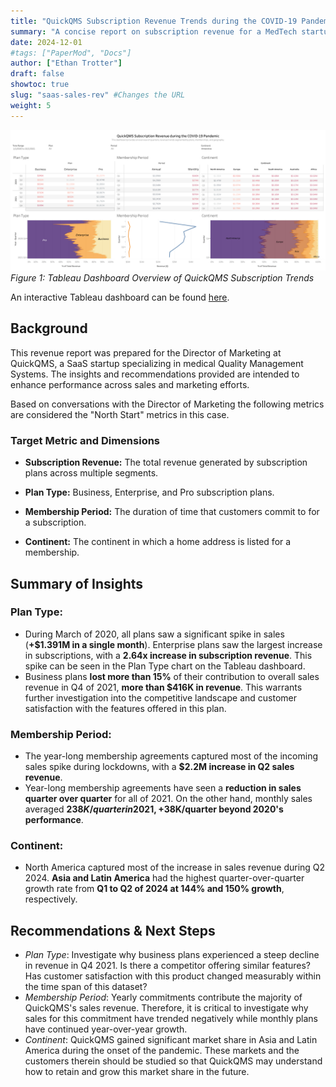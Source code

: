 ```yaml
---
title: "QuickQMS Subscription Revenue Trends during the COVID-19 Pandemic"
summary: "A concise report on subscription revenue for a MedTech startup during 2020-2021 using SQL and Tableau."
date: 2024-12-01
#tags: ["PaperMod", "Docs"]
author: ["Ethan Trotter"]
draft: false
showtoc: true
slug: "saas-sales-rev" #Changes the URL
weight: 5
---
```


![alt text](images/TableauDashboardRevOverview.png)
*Figure 1: Tableau Dashboard Overview of QuickQMS Subscription Trends* 

An interactive Tableau dashboard can be found [here](https://public.tableau.com/views/zoom_subscriptions_dashboard/Dashboard1?:language=en-US&:sid=&:redirect=auth&:display_count=n&:origin=viz_share_link).

## Background
This revenue report was prepared for the Director of Marketing at QuickQMS, a SaaS startup specializing in medical Quality Management Systems.  The insights and recommendations provided are intended to enhance performance across sales and marketing efforts.

Based on conversations with the Director of Marketing the following metrics are considered the "North Start" metrics in this case. 
### Target Metric and Dimensions
- **Subscription Revenue:** The total revenue generated by subscription plans across multiple segments. 

- **Plan Type:** Business, Enterprise, and Pro subscription plans.
- **Membership Period:** The duration of time that customers commit to for a subscription. 
- **Continent:** The continent in which a home address is listed for a membership.


## Summary of Insights
### Plan Type:

- During March of 2020, all plans saw a significant spike in sales (**+$1.391M in a single month**). Enterprise plans saw the largest increase in subscriptions, with a **2.64x increase in subscription revenue**. This spike can be seen in the Plan Type chart on the Tableau dashboard.
- Business plans **lost more than 15%** of their contribution to overall sales revenue in Q4 of 2021, **more than $416K in revenue**. This warrants further investigation into the competitive landscape and customer satisfaction with the features offered in this plan.

### Membership Period: 

- The year-long membership agreements captured most of the incoming sales spike during lockdowns, with a **$2.2M increase in Q2 sales revenue**.
- Year-long membership agreements have seen a **reduction in sales quarter over quarter** for all of 2021. On the other hand, monthly sales averaged **$238K/quarter in 2021, +$38K/quarter beyond 2020's performance**.

### Continent:

- North America captured most of the increase in sales revenue during Q2 2024. **Asia and Latin America** had the highest quarter-over-quarter growth rate from **Q1 to Q2 of 2024 at 144% and 150% growth**, respectively. 

## Recommendations & Next Steps
- *Plan Type*: Investigate why business plans experienced a steep decline in revenue in Q4 2021. Is there a competitor offering similar features? Has customer satisfaction with this product changed measurably within the time span of this dataset?
- *Membership Period*: Yearly commitments contribute the majority of QuickQMS's sales revenue. Therefore, it is critical to investigate why sales for this commitment have trended negatively while monthly plans have continued year-over-year growth.
- *Continent*: QuickQMS gained significant market share in Asia and Latin America during the onset of the pandemic. These markets and the customers therein should be studied so that QuickQMS may understand how to retain and grow this market share in the future.
